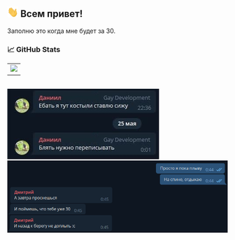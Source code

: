 ## <img src="https://raw.githubusercontent.com/sparebola/sparebola/master/wave.gif" width="25px"> Всем привет! 

Заполню это когда мне будет за 30.
<!-- - 🔭 I’m currently working on ...
- 🌱 I’m currently learning ...
- 👯 I’m looking to collaborate on ...
- 🤔 I’m looking for help with ...
- 💬 Ask me about ...
- 📫 How to reach me: ...
- 😄 Pronouns: ...
- ⚡ Fun fact: ...
 -->

### 📈 GitHub Stats
<p align="center">
  <table>
  <tr>
      <td><img width="450px" src="https://github-readme-stats.vercel.app/api/top-langs/?username=sparebola&layout=compact&hide_border=true&hide_title=true&theme=dark&icon_color=5194f0&bg_color=0d1117" /></td>
  </tr>   
</table>
</p>

<br />

<td><img src="https://raw.githubusercontent.com/sparebola/sparebola/master/photo.jpg" /></td>
<td><img src="https://raw.githubusercontent.com/sparebola/sparebola/master/photo2.png" /></td>
